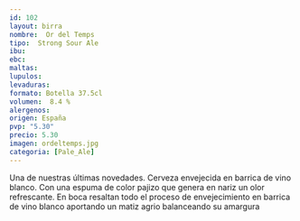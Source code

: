 ```yaml
---
id: 102
layout: birra
nombre:  Or del Temps
tipo:  Strong Sour Ale
ibu: 
ebc:  
maltas: 
lupulos: 
levaduras:
formato: Botella 37.5cl
volumen:  8.4 %
alergenos: 
origen: España
pvp: "5.30"
precio: 5.30
imagen: ordeltemps.jpg
categoria: [Pale_Ale]
---
```

Una de nuestras últimas novedades. Cerveza envejecida en barrica de vino blanco. Con una espuma de color pajizo que genera en nariz un olor refrescante. En boca resaltan todo el proceso de envejecimiento en barrica de vino blanco aportando un matiz agrio balanceando su amargura




